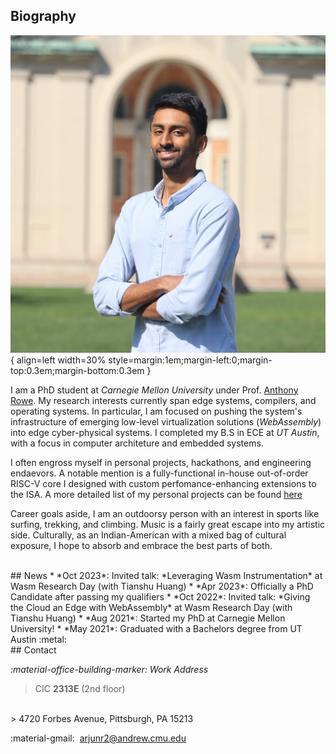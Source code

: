
## Biography
![title](assets/home/Headshot_Portrait.jpg){ align=left width=30% style=margin:1em;margin-left:0;margin-top:0.3em;margin-bottom:0.3em }

I am a PhD student at *Carnegie Mellon University* under Prof. [Anthony Rowe](https://users.ece.cmu.edu/~agr/).
My research interests currently span edge systems, compilers, 
and operating systems. In particular, I am focused on pushing the system's infrastructure of 
emerging low-level virtualization solutions (*WebAssembly*) into edge cyber-physical systems.
I completed my B.S in ECE at *UT Austin*, with a focus in computer architeture and embedded systems. 

I often engross myself in personal projects, hackathons, and engineering endaevors. 
A notable mention is a fully-functional in-house out-of-order RISC-V core I designed with custom perfomance-enhancing extensions to 
the ISA. A more detailed list of my personal projects can be found [here](projects)

Career goals aside, I am an outdoorsy person with an interest in sports like surfing, trekking, and climbing. 
Music is a fairly great escape into my artistic side. 
Culturally, as an Indian-American with a mixed bag of cultural exposure, I hope to absorb and embrace the best 
parts of both.


<br/>
## News
* *Oct 2023*: Invited talk: *Leveraging Wasm Instrumentation* at Wasm Research Day (with Tianshu Huang)
* *Apr 2023*: Officially a PhD Candidate after passing my qualifiers
* *Oct 2022*: Invited talk: *Giving the Cloud an Edge with WebAssembly* at Wasm Research Day (with Tianshu Huang)
* *Aug 2021*: Started my PhD at Carnegie Mellon University!
* *May 2021*: Graduated with a Bachelors degree from UT Austin :metal: 

<br/>
## Contact

*:material-office-building-marker: Work Address*
> CIC **2313E** (2nd floor)
<br/>
> 4720 Forbes Avenue, Pittsburgh, PA 15213

:material-gmail:&nbsp; [arjunr2@andrew.cmu.edu](mailto:arjunr2@andrew.cmu.edu)

<br/>
